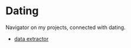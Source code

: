 # Dating

Navigator on my projects, connected with dating.

 - [data extractor](https://github.com/makskostyshen/DataFromBotExtractor)
